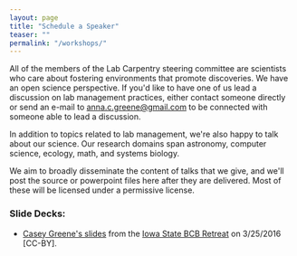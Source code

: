 ```yaml
---
layout: page
title: "Schedule a Speaker"
teaser: ""
permalink: "/workshops/"
---
```


All of the members of the Lab Carpentry steering committee are scientists who care about fostering environments that promote discoveries. We have an open science perspective. If you'd like to have one of us lead a discussion on lab management practices, either contact someone directly or send an e-mail to anna.c.greene@gmail.com to be connected with someone able to lead a discussion.

In addition to topics related to lab management, we're also happy to talk about our science. Our research domains span astronomy, computer science, ecology, math, and systems biology.

We aim to broadly disseminate the content of talks that we give, and we'll post the source or powerpoint files here after they are delivered. Most of these will be licensed under a permissive license.

### Slide Decks:

* [Casey Greene's slides](/assets/presentations/CaseyGreene-IowaState-BCB2016.pptx) from the [Iowa State BCB Retreat](http://www.bcb.iastate.edu/bcb-symposium) on 3/25/2016 [CC-BY].
